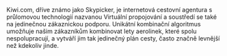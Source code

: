Kiwi.com, dříve známo jako Skypicker, je internetová cestovní agentura s průlomovou technologií nazvanou Virtuální propojování a soustředí se také na jedinečnou zákaznickou podporu. Unikátní kombinační algoritmus umožňuje našim zákazníkům kombinovat lety aerolinek, které spolu nespolupracují, a vytváří jim tak jedinečný plán cesty, často značně levnější než kdekoliv jinde.
